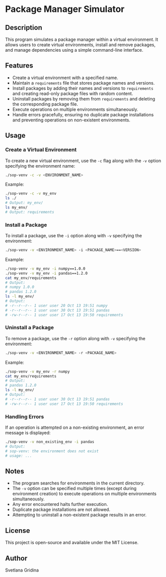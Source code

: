 # Package Manager Simulator

## Description
This program simulates a package manager within a virtual environment. It allows users to create virtual environments, install and remove packages, and manage dependencies using a simple command-line interface.

## Features
- Create a virtual environment with a specified name.
- Maintain a `requirements` file that stores package names and versions.
- Install packages by adding their names and versions to `requirements` and creating read-only package files with random content.
- Uninstall packages by removing them from `requirements` and deleting the corresponding package file.
- Execute operations on multiple environments simultaneously.
- Handle errors gracefully, ensuring no duplicate package installations and preventing operations on non-existent environments.

## Usage

### Create a Virtual Environment
To create a new virtual environment, use the `-c` flag along with the `-v` option specifying the environment name:
```sh
./sop-venv -c -v <ENVIRONMENT_NAME>
```
Example:
```sh
./sop-venv -c -v my_env
ls ./
# Output: my_env/
ls my_env/
# Output: requirements
```

### Install a Package
To install a package, use the `-i` option along with `-v` specifying the environment:
```sh
./sop-venv -v <ENVIRONMENT_NAME> -i <PACKAGE_NAME>==<VERSION>
```
Example:
```sh
./sop-venv -v my_env -i numpy==1.0.0
./sop-venv -v my_env -i pandas==1.2.0
cat my_env/requirements
# Output:
# numpy 1.0.0
# pandas 1.2.0
ls -l my_env/
# Output:
# -r--r--r-- 1 user user 20 Oct 13 19:51 numpy
# -r--r--r-- 1 user user 30 Oct 13 19:51 pandas
# -rw-r--r-- 1 user user 17 Oct 13 19:50 requirements
```

### Uninstall a Package
To remove a package, use the `-r` option along with `-v` specifying the environment:
```sh
./sop-venv -v <ENVIRONMENT_NAME> -r <PACKAGE_NAME>
```
Example:
```sh
./sop-venv -v my_env -r numpy
cat my_env/requirements
# Output:
# pandas 1.2.0
ls -l my_env/
# Output:
# -r--r--r-- 1 user user 30 Oct 13 19:51 pandas
# -rw-r--r-- 1 user user 17 Oct 13 19:50 requirements
```

### Handling Errors
If an operation is attempted on a non-existing environment, an error message is displayed:
```sh
./sop-venv -v non_existing_env -i pandas
# Output:
# sop-venv: the environment does not exist
# usage: ...
```

## Notes
- The program searches for environments in the current directory.
- The `-v` option can be specified multiple times (except during environment creation) to execute operations on multiple environments simultaneously.
- Any error encountered halts further execution.
- Duplicate package installations are not allowed.
- Attempting to uninstall a non-existent package results in an error.

## License
This project is open-source and available under the MIT License.

## Author
Svetlana Gridina
